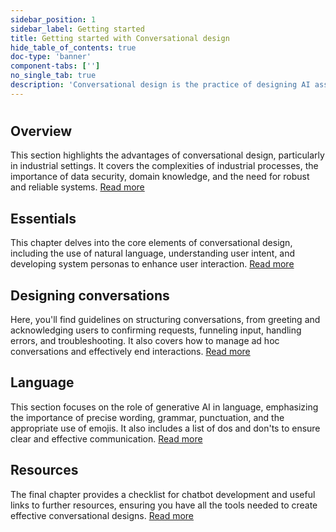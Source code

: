 ```yaml
---
sidebar_position: 1
sidebar_label: Getting started
title: Getting started with Conversational design
hide_table_of_contents: true
doc-type: 'banner'
component-tabs: ['']
no_single_tab: true
description: 'Conversational design is the practice of designing AI assistants, chatbots and voice interfaces to communicate with users naturally and intuitively. Also known as Conversation UX (CUX), conversational design bridges the gap between technology and human communication, making interactions with our industrial software users more efficient, helpful and engaging.'
---
```


#

## Overview

This section highlights the advantages of conversational design, particularly in industrial settings. It covers the complexities of industrial processes, the importance of data security, domain knowledge, and the need for robust and reliable systems. [Read more](./overview)

## Essentials

This chapter delves into the core elements of conversational design, including the use of natural language, understanding user intent, and developing system personas to enhance user interaction. [Read more](./essentials/natural-language)

## Designing conversations

Here, you'll find guidelines on structuring conversations, from greeting and acknowledging users to confirming requests, funneling input, handling errors, and troubleshooting. It also covers how to manage ad hoc conversations and effectively end interactions. [Read more](./designing-conversations/overview)

## Language

This section focuses on the role of generative AI in language, emphasizing the importance of precise wording, grammar, punctuation, and the appropriate use of emojis. It also includes a list of dos and don'ts to ensure clear and effective communication. [Read more](./language)

## Resources

The final chapter provides a checklist for chatbot development and useful links to further resources, ensuring you have all the tools needed to create effective conversational designs. [Read more](./resources/chatbot-checklist)
